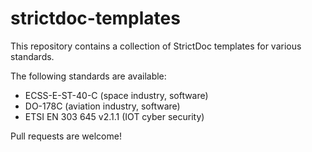 # strictdoc-templates

This repository contains a collection of StrictDoc templates for various standards.

The following standards are available:

- ECSS-E-ST-40-C (space industry, software)
- DO-178C (aviation industry, software)
- ETSI EN 303 645 v2.1.1 (IOT cyber security)

Pull requests are welcome!
